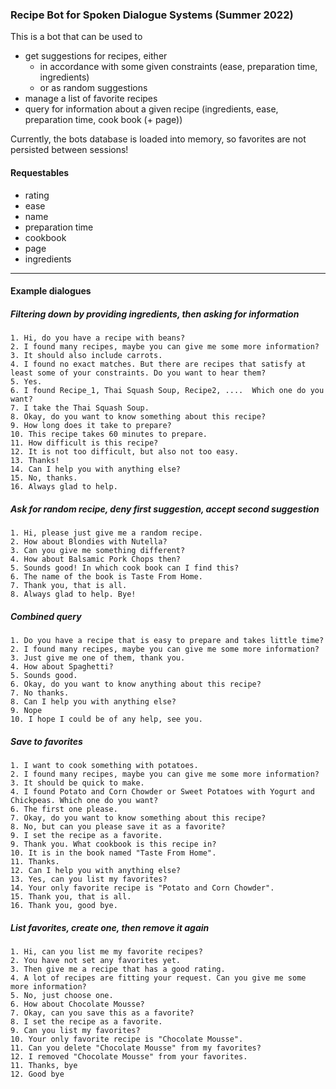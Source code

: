 ### Recipe Bot for Spoken Dialogue Systems (Summer 2022)

This is a bot that can be used to

- get suggestions for recipes, either
    - in accordance with some given constraints (ease, preparation time, ingredients)
    - or as random suggestions
- manage a list of favorite recipes
- query for information about a given recipe (ingredients, ease, preparation time, cook book (+ page))

Currently, the bots database is loaded into memory, so favorites are not persisted between sessions!

#### Requestables

+ rating
+ ease
+ name
+ preparation time
+ cookbook
+ page
+ ingredients

---

#### Example dialogues

##### Filtering down by providing ingredients, then asking for information

``` 
1. Hi, do you have a recipe with beans?
2. I found many recipes, maybe you can give me some more information?
3. It should also include carrots.
4. I found no exact matches. But there are recipes that satisfy at least some of your constraints. Do you want to hear them?
5. Yes.
6. I found Recipe_1, Thai Squash Soup, Recipe2, ....  Which one do you want?
7. I take the Thai Squash Soup.
8. Okay, do you want to know something about this recipe?
9. How long does it take to prepare?
10. This recipe takes 60 minutes to prepare.
11. How difficult is this recipe?
12. It is not too difficult, but also not too easy.
13. Thanks!
14. Can I help you with anything else?
15. No, thanks.
16. Always glad to help.
``` 

##### Ask for random recipe, deny first suggestion, accept second suggestion
``` 
1. Hi, please just give me a random recipe.
2. How about Blondies with Nutella?
3. Can you give me something different?
4. How about Balsamic Pork Chops then?
5. Sounds good! In which cook book can I find this?
6. The name of the book is Taste From Home.
7. Thank you, that is all.
8. Always glad to help. Bye!
``` 

##### Combined query
``` 
1. Do you have a recipe that is easy to prepare and takes little time?
2. I found many recipes, maybe you can give me some more information?
3. Just give me one of them, thank you.
4. How about Spaghetti?
5. Sounds good.
6. Okay, do you want to know anything about this recipe?
7. No thanks.
8. Can I help you with anything else?
9. Nope
10. I hope I could be of any help, see you.
``` 

##### Save to favorites
``` 
1. I want to cook something with potatoes.
2. I found many recipes, maybe you can give me some more information?
3. It should be quick to make.
4. I found Potato and Corn Chowder or Sweet Potatoes with Yogurt and Chickpeas. Which one do you want?
6. The first one please.
7. Okay, do you want to know something about this recipe?
8. No, but can you please save it as a favorite?
9. I set the recipe as a favorite.
9. Thank you. What cookbook is this recipe in?
10. It is in the book named "Taste From Home".
11. Thanks.
12. Can I help you with anything else?
13. Yes, can you list my favorites?
14. Your only favorite recipe is "Potato and Corn Chowder".
15. Thank you, that is all.
16. Thank you, good bye.
``` 

##### List favorites, create one, then remove it again
``` 
1. Hi, can you list me my favorite recipes?
2. You have not set any favorites yet.
3. Then give me a recipe that has a good rating.
4. A lot of recipes are fitting your request. Can you give me some more information?
5. No, just choose one.
6. How about Chocolate Mousse?
7. Okay, can you save this as a favorite?
8. I set the recipe as a favorite.
9. Can you list my favorites?
10. Your only favorite recipe is "Chocolate Mousse".
11. Can you delete "Chocolate Mousse" from my favorites?
12. I removed "Chocolate Mousse" from your favorites.
11. Thanks, bye
12. Good bye

``` 
